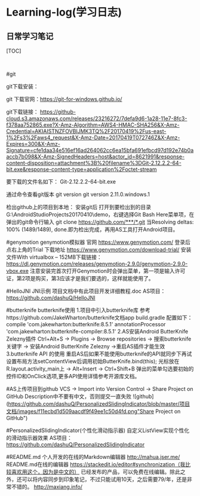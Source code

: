 Learning-log(学习日志)<br>
=====================
日常学习笔记<br>
----------

[TOC]

<br>

#git

git下载安装：

git 下载官网：https://git-for-windows.github.io/

git下载链接：
https://github-cloud.s3.amazonaws.com/releases/23216272/7defa9d6-1a28-11e7-8fc3-f378aa752865.exe?X-Amz-Algorithm=AWS4-HMAC-SHA256&X-Amz-Credential=AKIAISTNZFOVBIJMK3TQ%2F20170419%2Fus-east-1%2Fs3%2Faws4_request&X-Amz-Date=20170419T072746Z&X-Amz-Expires=300&X-Amz-Signature=cfe1daa34e516ef16ad264062cc6ea15bfa691efbcd97d192e74b0aaccb7b098&X-Amz-SignedHeaders=host&actor_id=8621991&response-content-disposition=attachment%3B%20filename%3DGit-2.12.2.2-64-bit.exe&response-content-type=application%2Foctet-stream

要下载的文件名如下：
Git-2.12.2.2-64-bit.exe

通过命令查看git版本
git version
git version 2.11.0.windows.1


检出github上的项目到本地：
安装git后
打开到要检出到的目录G:\AndroidStudioProjects20170410\demo，右键选择Git Bash Here菜单项，在弹出的git命令行输入 git clone https://github.com/***/*.git
当Resolving deltas: 100% (1489/1489), done.即为检出完成，再用AS工具打开Android项目。





#genymotion
genymotion模拟器
官网
https://www.genymotion.com/
登录后点右上角的Trial
下载地址
https://www.genymotion.com/download-trial/
安装文件With virtualbox – 152MB下载链接：
https://dl.genymotion.com/releases/genymotion-2.9.0/genymotion-2.9.0-vbox.exe
注意安装完首次打开Genymotion时会弹出菜单，第一项是输入许可证，第2项是购买，第3应该才是我们要选的，这样就能使用了。





#HelloJNI
JNI示例 项目文档中有此项目开发详细教程.doc
AS项目：https://github.com/dashuQ/HelloJNI





#butterknife
butterknife使用
1.项目中引入butterknife库
参考https://github.com/JakeWharton/butterknife文档app build.gradle 配置如下：
    compile 'com.jakewharton:butterknife:8.5.1'
    annotationProcessor 'com.jakewharton:butterknife-compiler:8.5.1'
2.AS安装Android ButterKnife Zelezny插件
Ctrl+Alt+S -> Plugins -> Browse repositories -> 搜索butterknife关键字 -> 安装Android ButterKnife Zelezny ->重启AS插件才能生效
3.butterknife API 的使用
重启AS后如果不能使用butterknife的API就同步下再试
设置布局方法setContentView后调用初始ButterKnife.bind(this);
光标放在R.layout.activity_main上 -> Alt+Insert -> Ctrl+Shift+B 弹出的菜单勾选要初始的控件ID和OnClick选项,更多API使用详情参考开源库文档。





#AS上传项目到github
VCS -> Import into Version Control -> Share Project on GitHub
Description中不要有中文，否则提交一直失败
![github](https://github.com/dashuQ/PersonalizedSlidingIndicator/blob/master/项目文档/images/f11ecbd1d509aacdf9f49ee1c50d4fd.png"Share Project on GitHub")





#PersonalizedSlidingIndicator(个性化滑动指示器)
自定义ListView实现个性化的滑动指示器效果
AS项目：https://github.com/dashuQ/PersonalizedSlidingIndicator





#README.md
个人开发的在线的Markdown编辑器
http://mahua.jser.me/
README.md在线的编辑器
https://stackedit.io/editor#synchronization（我比较喜欢用这个，因为是中文的）
已经发布的产品，可以免费在线编辑。除此之外，还可以将内容同步到印象笔记，不过只能试用10天，之后需要79/年，还是非常不错的。
http://maxiang.info/
